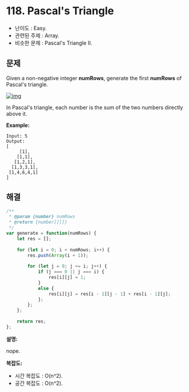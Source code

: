 # 118. Pascal's Triangle

- 난이도 : Easy.
- 관련된 주제 : Array.
- 비슷한 문제 : Pascal's Triangle II.

## 문제

Given a non-negative integer **numRows**, generate the first **numRows** of Pascal's triangle.

[![img](https://camo.githubusercontent.com/72284151ec324e5c51a0603de57db949843d38e7/68747470733a2f2f75706c6f61642e77696b696d656469612e6f72672f77696b6970656469612f636f6d6d6f6e732f302f30642f50617363616c547269616e676c65416e696d61746564322e676966)](https://camo.githubusercontent.com/72284151ec324e5c51a0603de57db949843d38e7/68747470733a2f2f75706c6f61642e77696b696d656469612e6f72672f77696b6970656469612f636f6d6d6f6e732f302f30642f50617363616c547269616e676c65416e696d61746564322e676966)

In Pascal's triangle, each number is the sum of the two numbers directly above it.

**Example:**

```
Input: 5
Output:
[
     [1],
    [1,1],
   [1,2,1],
  [1,3,3,1],
 [1,4,6,4,1]
]
```

## 해결

```javascript
/**
 * @param {number} numRows
 * @return {number[][]}
 */
var generate = function(numRows) {
    let res = [];
  
    for (let i = 0; i < numRows; i++) {
        res.push(Array(i + 1));
        
        for (let j = 0; j <= i; j++) {
            if (j === 0 || j === i) {
                res[i][j] = 1;
            }
            else {
                res[i][j] = res[i - 1][j - 1] + res[i - 1][j];
            };
        };
    };
    
    return res;
};
```

**설명:**

nope.

**복잡도:**

- 시간 복잡도 : O(n^2).
- 공간 복잡도 : O(n^2).